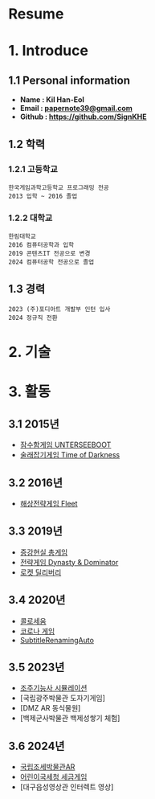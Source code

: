 Resume
===========================
# 1. Introduce
## 1.1 Personal information
 * **Name : Kil Han-Eol**
 * **Email : papernote39@gmail.com**
 * **Github : https://github.com/SignKHE**
## 1.2 학력
### 1.2.1 고등학교
  ```
  한국게임과학고등학교 프로그래밍 전공
  2013 입학 ~ 2016 졸업
  ```
### 1.2.2 대학교
  ```
  한림대학교
  2016 컴퓨터공학과 입학
  2019 콘텐츠IT 전공으로 변경
  2024 컴퓨터공학 전공으로 졸업
  ```
## 1.3 경력
  ```
  2023 (주)포디아트 개발부 인턴 입사
  2024 정규직 전환
  ```
# 2. 기술

# 3. 활동
## 3.1 2015년
 * [잠수함게임 UNTERSEEBOOT](https://github.com/SignKHE/UNTERSEEBOOT)
 * [술래잡기게임 Time of Darkness](https://github.com/SignKHE/SchoolRun)
## 3.2 2016년
 * [해상전략게임 Fleet](https://github.com/SignKHE/FleetRepo)
## 3.3 2019년
 * [증강현실 총게임](https://github.com/SignKHE/BurgerKingGit)
 * [전략게임 Dynasty & Dominator](https://github.com/SignKHE/BattleProject)
 * [로켓 딜리버리](https://github.com/SignKHE/RocketDeliveryProject)
## 3.4 2020년
 * [콜로세움](https://github.com/SignKHE/Colosseum)
 * [코로나 게임](https://github.com/SignKHE/Covid)
 * [SubtitleRenamingAuto](https://github.com/SignKHE/SubtitleRenamingAuto)
## 3.5 2023년
 * [조주기능사 시뮬레이션](https://github.com/SignKHE/metabar)
 * [국립광주박물관 도자기게임]
 * [DMZ AR 동식물원]
 * [백제군사박물관 백제성쌓기 체험]
## 3.6 2024년
 * [국립조세박물관AR](https://play.google.com/store/apps/details?id=com.fourdart.tax_ar&hl=ko&pli=1)
 * [어린이국세청 세금게임](https://taxwebgame.link/)
 * [대구읍성영상관 인터렉트 영상]
